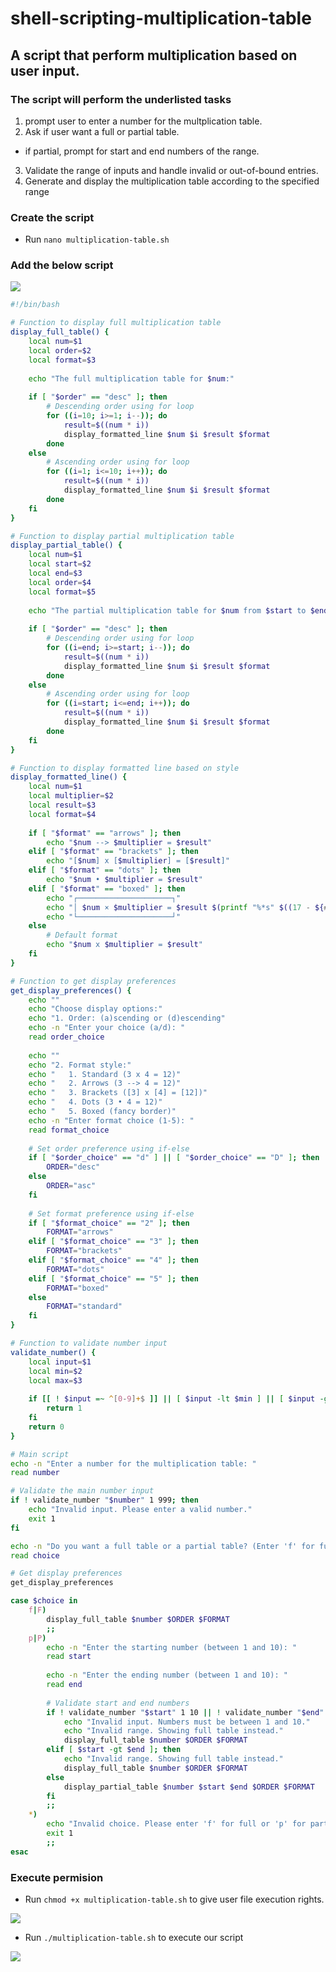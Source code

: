 # shell-scripting-multiplication-table
## A script that perform multiplication based on user input.

### The script will perform the underlisted tasks
1. prompt user to enter a number for the multplication  table.
2. Ask if user want a full or partial table.
  * if partial, prompt for start and end numbers of the range.
3. Validate the range of inputs and handle invalid or out-of-bound entries.
4. Generate and display the multiplication table according to the specified range

### Create the script
* Run `nano multiplication-table.sh`

### Add the below script
![](./img/Pasted%20image.png)

```bash
#!/bin/bash

# Function to display full multiplication table
display_full_table() {
    local num=$1
    local order=$2
    local format=$3
    
    echo "The full multiplication table for $num:"
    
    if [ "$order" == "desc" ]; then
        # Descending order using for loop
        for ((i=10; i>=1; i--)); do
            result=$((num * i))
            display_formatted_line $num $i $result $format
        done
    else
        # Ascending order using for loop
        for ((i=1; i<=10; i++)); do
            result=$((num * i))
            display_formatted_line $num $i $result $format
        done
    fi
}

# Function to display partial multiplication table
display_partial_table() {
    local num=$1
    local start=$2
    local end=$3
    local order=$4
    local format=$5
    
    echo "The partial multiplication table for $num from $start to $end:"
    
    if [ "$order" == "desc" ]; then
        # Descending order using for loop
        for ((i=end; i>=start; i--)); do
            result=$((num * i))
            display_formatted_line $num $i $result $format
        done
    else
        # Ascending order using for loop
        for ((i=start; i<=end; i++)); do
            result=$((num * i))
            display_formatted_line $num $i $result $format
        done
    fi
}

# Function to display formatted line based on style
display_formatted_line() {
    local num=$1
    local multiplier=$2
    local result=$3
    local format=$4
    
    if [ "$format" == "arrows" ]; then
        echo "$num --> $multiplier = $result"
    elif [ "$format" == "brackets" ]; then
        echo "[$num] x [$multiplier] = [$result]"
    elif [ "$format" == "dots" ]; then
        echo "$num • $multiplier = $result"
    elif [ "$format" == "boxed" ]; then
        echo "┌─────────────────────┐"
        echo "│ $num × $multiplier = $result $(printf "%*s" $((17 - ${#num} - ${#multiplier} - ${#result})) "")│"
        echo "└─────────────────────┘"
    else
        # Default format
        echo "$num x $multiplier = $result"
    fi
}

# Function to get display preferences
get_display_preferences() {
    echo ""
    echo "Choose display options:"
    echo "1. Order: (a)scending or (d)escending"
    echo -n "Enter your choice (a/d): "
    read order_choice
    
    echo ""
    echo "2. Format style:"
    echo "   1. Standard (3 x 4 = 12)"
    echo "   2. Arrows (3 --> 4 = 12)"
    echo "   3. Brackets ([3] x [4] = [12])"
    echo "   4. Dots (3 • 4 = 12)"
    echo "   5. Boxed (fancy border)"
    echo -n "Enter format choice (1-5): "
    read format_choice
    
    # Set order preference using if-else
    if [ "$order_choice" == "d" ] || [ "$order_choice" == "D" ]; then
        ORDER="desc"
    else
        ORDER="asc"
    fi
    
    # Set format preference using if-else
    if [ "$format_choice" == "2" ]; then
        FORMAT="arrows"
    elif [ "$format_choice" == "3" ]; then
        FORMAT="brackets"
    elif [ "$format_choice" == "4" ]; then
        FORMAT="dots"
    elif [ "$format_choice" == "5" ]; then
        FORMAT="boxed"
    else
        FORMAT="standard"
    fi
}

# Function to validate number input
validate_number() {
    local input=$1
    local min=$2
    local max=$3
    
    if [[ ! $input =~ ^[0-9]+$ ]] || [ $input -lt $min ] || [ $input -gt $max ]; then
        return 1
    fi
    return 0
}

# Main script
echo -n "Enter a number for the multiplication table: "
read number

# Validate the main number input
if ! validate_number "$number" 1 999; then
    echo "Invalid input. Please enter a valid number."
    exit 1
fi

echo -n "Do you want a full table or a partial table? (Enter 'f' for full, 'p' for partial): "
read choice

# Get display preferences
get_display_preferences

case $choice in
    f|F)
        display_full_table $number $ORDER $FORMAT
        ;;
    p|P)
        echo -n "Enter the starting number (between 1 and 10): "
        read start
        
        echo -n "Enter the ending number (between 1 and 10): "
        read end
        
        # Validate start and end numbers
        if ! validate_number "$start" 1 10 || ! validate_number "$end" 1 10; then
            echo "Invalid input. Numbers must be between 1 and 10."
            echo "Invalid range. Showing full table instead."
            display_full_table $number $ORDER $FORMAT
        elif [ $start -gt $end ]; then
            echo "Invalid range. Showing full table instead."
            display_full_table $number $ORDER $FORMAT
        else
            display_partial_table $number $start $end $ORDER $FORMAT
        fi
        ;;
    *)
        echo "Invalid choice. Please enter 'f' for full or 'p' for partial."
        exit 1
        ;;
esac
```
### Execute permision
* Run `chmod +x multiplication-table.sh` to give user file execution rights.

![](./img/Pasted%20image%20(2).png)

* Run `./multiplication-table.sh` to execute our script

![](./img/Pasted%20image%20(3).png)